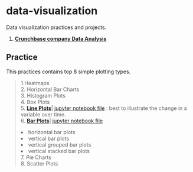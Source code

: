 # data-visualization
Data visualization practices and projects.  
1. [**Crunchbase company Data Analysis**](https://github.com/YuexiSC/data-visualization/tree/master/crunchbase_data_visualization)

## Practice 
This practices contains top 8 simple plotting types.  
> 1.Heatmaps  
> 2. Horizontal Bar Charts   
> 3. Histogram Plots   
> 4. Box Plots  
> 5.  [**Line Plots**](http://nbviewer.jupyter.org/github/YuexiSC/data-visualization/blob/master/Line_Plots.ipynb)| [jupyter notebook file](https://github.com/YuexiSC/data-visualization/blob/master/Line_Plots.ipynb) :    best to illustrate the change in a variable over time.  
> 6.  [**Bar Plots**](http://nbviewer.jupyter.org/github/YuexiSC/data-visualization/blob/master/Bar_Plots.ipynb)| [jupyter notebook file](https://github.com/YuexiSC/data-visualization/blob/master/Bar_Plots.ipynb)  
      <li> horizontal bar plots  
      <li> vertical bar plots  
      <li> vertical grouped bar plots  
      <li> vertical stacked bar plots   
> 7. Pie Charts  
> 8. Scatter Plots  

